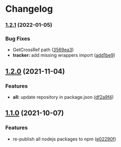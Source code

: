 # Changelog

### [1.2.1](https://www.github.com/animeapis/api-nodejs-client/compare/crossrefs-v1.2.0...crossrefs-v1.2.1) (2022-01-05)


### Bug Fixes

* GetCrossRef path ([3569ea3](https://www.github.com/animeapis/api-nodejs-client/commit/3569ea34663e6cfc4f6d900b12e80c59203718b5))
* **tracker:** add missing wrappers import ([add1be9](https://www.github.com/animeapis/api-nodejs-client/commit/add1be944d56c403a68caaecce8ccb2348efdde0))

## [1.2.0](https://www.github.com/animeapis/api-nodejs-client/compare/crossrefs-v1.1.0...crossrefs-v1.2.0) (2021-11-04)


### Features

* **all:** update repository in package.json ([df2a9f4](https://www.github.com/animeapis/api-nodejs-client/commit/df2a9f4e1a0f39cee3fb88929f1e775889f21063))

## [1.1.0](https://www.github.com/animeapis/api-nodejs-client/compare/crossrefs-v1.0.0...crossrefs-v1.1.0) (2021-10-07)


### Features

* re-publish all nodejs packages to npm ([e02290f](https://www.github.com/animeapis/api-nodejs-client/commit/e02290fa767b60f77fabeabe23697ea51dda791a))
